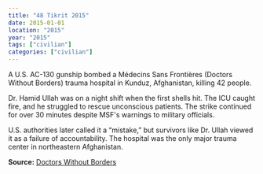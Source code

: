 ```yaml
---
title: "48 Tikrit 2015"
date: 2015-01-01
location: "2015"
year: "2015"
tags: ["civilian"]
categories: ["civilian"]
---
```



A U.S. AC-130 gunship bombed a Médecins Sans Frontières (Doctors Without Borders) trauma hospital in Kunduz, Afghanistan, killing 42 people.

Dr. Hamid Ullah was on a night shift when the first shells hit. The ICU caught fire, and he struggled to rescue unconscious patients. The strike continued for over 30 minutes despite MSF's warnings to military officials.

U.S. authorities later called it a “mistake,” but survivors like Dr. Ullah viewed it as a failure of accountability. The hospital was the only major trauma center in northeastern Afghanistan.

**Source:** [Doctors Without Borders](https://www.doctorswithoutborders.org/what-we-do/news-stories/news/kunduz-hospital-attack-what-happened)

